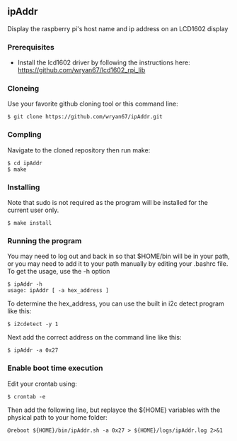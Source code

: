ipAddr
-----

Display the raspberry pi's host name and ip address on an LCD1602 display

### Prerequisites

* Install the lcd1602 driver by following the instructions here:
  https://github.com/wryan67/lcd1602_rpi_lib

### Cloneing

Use your favorite github cloning tool or this command line:

    $ git clone https://github.com/wryan67/ipAddr.git

### Compling

Navigate to the cloned repository then run make:

    $ cd ipAddr
    $ make 

### Installing

Note that sudo is not required as the program will be installed for the current user only.  

    $ make install

### Running the program

You may need to log out and back in so that $HOME/bin will be in your path, or you may need to add it to your path manually by editing your .bashrc file.  To get the usage, use the -h option

    $ ipAddr -h
    usage: ipAddr [ -a hex_address ]

To determine the hex_address, you can use the built in i2c detect program like this:

    $ i2cdetect -y 1

Next add the correct address on the command line like this:

    $ ipAddr -a 0x27

### Enable boot time execution

Edit your crontab using:

    $ crontab -e

Then add the following line, but replayce the ${HOME} variables with the physical path to your home folder:

    @reboot ${HOME}/bin/ipAddr.sh -a 0x27 > ${HOME}/logs/ipAddr.log 2>&1

